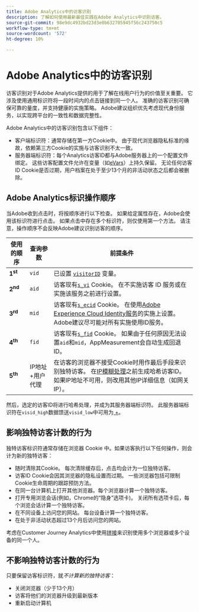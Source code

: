 ```yaml
---
title: Adobe Analytics中的访客识别
description: 了解如何使用最新最佳实践在Adobe Analytics中识别访客。
source-git-commit: 98e9dc4932bd23d3e0b632705945f56c243750c5
workflow-type: tm+mt
source-wordcount: '572'
ht-degree: 10%

---
```


# Adobe Analytics中的访客识别

访客识别对于Adobe Analytics提供的用于了解在线用户行为的价值至关重要。 它涉及使用通用标识符将一段时间内的点击链接到同一个人。 准确的访客识别可确保可靠的量度，并支持健康的实施策略。 Adobe建议组织优先考虑现代身份服务，以实现跨平台的一致性和数据完整性。

Adobe Analytics中的访客识别包含以下组件：

* 客户端标识符：通常存储在第一方Cookie中。 由于现代浏览器隐私标准的缘故，依赖第三方Cookie的实施与访客识别不太一致。
* 服务器端标识符：每个Analytics访客ID都与Adobe服务器上的一个配置文件绑定。 这些访客配置文件允许在变量（如[eVars](/help/components/dimensions/evar.md)）上持久保留。 无论任何访客ID Cookie是否过期，用户档案在处于至少13个月的非活动状态之后都会被删除。

## Adobe Analytics标识操作顺序

当Adobe收到点击时，将按顺序进行以下检查。 如果给定属性存在，Adobe会使用该标识符进行点击。 如果点击中存在多个标识符，则仅使用第一个方法。 请注意，操作顺序不会反映Adobe建议识别访客的顺序。

| 使用的顺序 | 查询参数 | 前提条件 |
|---|---|---|
| **1<sup>st</sup>** | `vid` | 已设置 [`visitorID`](/help/implement/vars/config-vars/visitorid.md) 变量。 |
| **2<sup>nd</sup>** | `aid` | 访客现有[`s_vi`](https://experienceleague.adobe.com/en/docs/core-services/interface/data-collection/cookies/analytics) Cookie。 在不实施访客 ID 服务或在实施该服务之前进行设置。 |
| **3<sup>rd</sup>** | `mid` | 访客现有[`s_ecid`](https://experienceleague.adobe.com/en/docs/core-services/interface/data-collection/cookies/analytics) Cookie。 在使用[Adobe Experience Cloud Identity服务](https://experienceleague.adobe.com/docs/id-service/using/home.html?lang=zh-Hans)的实施上设置。 Adobe建议尽可能对所有实施使用ID服务。 |
| **4<sup>th</sup>** | `fid` | 访客现有[`s_fid`](https://experienceleague.adobe.com/en/docs/core-services/interface/data-collection/cookies/analytics) Cookie。 如果由于任何原因无法设置`aid`和`mid`，AppMeasurement会自动生成回退ID。 |
| **5<sup>th</sup>** | IP地址+用户代理 | 在访客的浏览器不接受Cookie时用作最后手段来识别独特访客。 在[IP模糊处理](/help/admin/tools/manage-rs/edit-settings/general/general-acct-settings-admin.md)之前生成哈希访客ID。 如果IP地址不可用，则改用其他IP详细信息（如网关IP）。 |

然后，选定的访客ID将进行哈希处理，并成为其服务器端标识符。 此服务器端标识符在`visid_high`数据馈送`visid_low`中可用为[&#x200B; + &#x200B;](/help/export/analytics-data-feed/data-feed-overview.md)。

## 影响独特访客计数的行为

独特访客标识符通常存储在浏览器 Cookie 中。如果访客执行以下任何操作，则会计为新的独特访客：

* 随时清除其Cookie。 每次清除缓存后，点击均会计为一位独特访客。
* 访客ID Cookie会因其浏览器的隐私设置而过期。 一些浏览器包括可限制Cookie生命周期的跟踪预防方法。
* 在同一台计算机上打开其他浏览器。每个浏览器计算一个独特访客。
* 打开专用浏览会话(例如，Chrome的“隐身”选项卡)。 关闭所有选项卡后，每个浏览会话计算一个独特访客。
* 在不同设备上访问您的网站。 每台设备计算一个独特访客。
* 在处于非活动状态超过13个月后访问您的网站。

考虑在Customer Journey Analytics中使用[拼接](https://experienceleague.adobe.com/zh-hans/docs/analytics-platform/using/stitching/overview)来识别使用多个浏览器或多个设备的同一个人。

## 不影响独特访客计数的行为

只要保留访客标识符，就&#x200B;*不计算新的独特访客*：

* 关闭浏览器（少于13个月）
* 访客将他们的浏览器升级到最新版本
* 重新启动计算机
